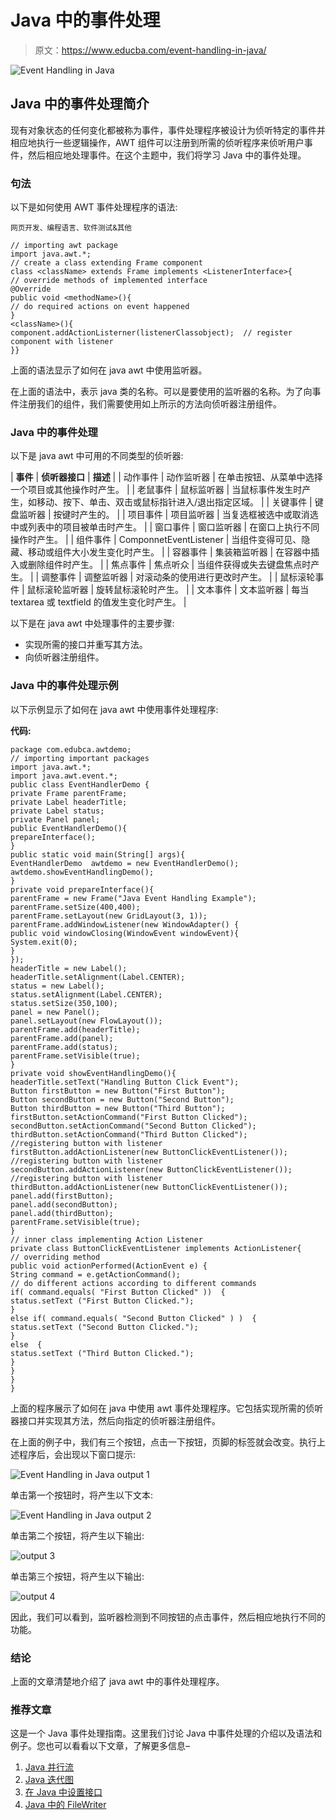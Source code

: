 # Java 中的事件处理

> 原文：<https://www.educba.com/event-handling-in-java/>

![Event Handling in Java](img/1bff75b017f5dbc162dfc34ab686a4ac.png)



## Java 中的事件处理简介

现有对象状态的任何变化都被称为事件，事件处理程序被设计为侦听特定的事件并相应地执行一些逻辑操作，AWT 组件可以注册到所需的侦听程序来侦听用户事件，然后相应地处理事件。在这个主题中，我们将学习 Java 中的事件处理。

### 句法

以下是如何使用 AWT 事件处理程序的语法:

<small>网页开发、编程语言、软件测试&其他</small>

```
// importing awt package
import java.awt.*;
// create a class extending Frame component
class <className> extends Frame implements <ListenerInterface>{
// override methods of implemented interface
@Override
public void <methodName>(){
// do required actions on event happened
}
<className>(){
component.addActionListerner(listenerClassobject);  // register component with listener
}}
```

上面的语法显示了如何在 java awt 中使用监听器。

在上面的语法中，<classname>表示 java 类的名称。<listenerinterface>可以是要使用的监听器的名称。为了向事件注册我们的组件，我们需要使用如上所示的方法向侦听器注册组件。</listenerinterface></classname>

### Java 中的事件处理

以下是 java awt 中可用的不同类型的侦听器:

| **事件** | **侦听器接口** | **描述** |
| 动作事件 | 动作监听器 | 在单击按钮、从菜单中选择一个项目或其他操作时产生。 |
| 老鼠事件 | 鼠标监听器 | 当鼠标事件发生时产生，如移动、按下、单击、双击或鼠标指针进入/退出指定区域。 |
| 关键事件 | 键盘监听器 | 按键时产生的。 |
| 项目事件 | 项目监听器 | 当复选框被选中或取消选中或列表中的项目被单击时产生。 |
| 窗口事件 | 窗口监听器 | 在窗口上执行不同操作时产生。 |
| 组件事件 | ComponnetEventListener | 当组件变得可见、隐藏、移动或组件大小发生变化时产生。 |
| 容器事件 | 集装箱监听器 | 在容器中插入或删除组件时产生。 |
| 焦点事件 | 焦点听众 | 当组件获得或失去键盘焦点时产生。 |
| 调整事件 | 调整监听器 | 对滚动条的使用进行更改时产生。 |
| 鼠标滚轮事件 | 鼠标滚轮监听器 | 旋转鼠标滚轮时产生。 |
| 文本事件 | 文本监听器 | 每当 textarea 或 textfield 的值发生变化时产生。 |

以下是在 java awt 中处理事件的主要步骤:

*   实现所需的接口并重写其方法。
*   向侦听器注册组件。

### Java 中的事件处理示例

以下示例显示了如何在 java awt 中使用事件处理程序:

**代码:**

```
package com.edubca.awtdemo;
// importing important packages
import java.awt.*;
import java.awt.event.*;
public class EventHandlerDemo {
private Frame parentFrame;
private Label headerTitle;
private Label status;
private Panel panel;
public EventHandlerDemo(){
prepareInterface();
}
public static void main(String[] args){
EventHandlerDemo  awtdemo = new EventHandlerDemo();
awtdemo.showEventHandlingDemo();
}
private void prepareInterface(){
parentFrame = new Frame("Java Event Handling Example");
parentFrame.setSize(400,400);
parentFrame.setLayout(new GridLayout(3, 1));
parentFrame.addWindowListener(new WindowAdapter() {
public void windowClosing(WindowEvent windowEvent){
System.exit(0);
}
});
headerTitle = new Label();
headerTitle.setAlignment(Label.CENTER);
status = new Label();
status.setAlignment(Label.CENTER);
status.setSize(350,100);
panel = new Panel();
panel.setLayout(new FlowLayout());
parentFrame.add(headerTitle);
parentFrame.add(panel);
parentFrame.add(status);
parentFrame.setVisible(true);
}
private void showEventHandlingDemo(){
headerTitle.setText("Handling Button Click Event");
Button firstButton = new Button("First Button");
Button secondButton = new Button("Second Button");
Button thirdButton = new Button("Third Button");
firstButton.setActionCommand("First Button Clicked");
secondButton.setActionCommand("Second Button Clicked");
thirdButton.setActionCommand("Third Button Clicked");
//registering button with listener
firstButton.addActionListener(new ButtonClickEventListener());
//registering button with listener
secondButton.addActionListener(new ButtonClickEventListener());
//registering button with listener
thirdButton.addActionListener(new ButtonClickEventListener());
panel.add(firstButton);
panel.add(secondButton);
panel.add(thirdButton);
parentFrame.setVisible(true);
}
// inner class implementing Action Listener
private class ButtonClickEventListener implements ActionListener{
// overriding method
public void actionPerformed(ActionEvent e) {
String command = e.getActionCommand();
// do different actions according to different commands
if( command.equals( "First Button Clicked" ))  {
status.setText ("First Button Clicked.");
}
else if( command.equals( "Second Button Clicked" ) )  {
status.setText ("Second Button Clicked.");
}
else  {
status.setText ("Third Button Clicked.");
}
}
}
}
```

上面的程序展示了如何在 java 中使用 awt 事件处理程序。它包括实现所需的侦听器接口并实现其方法，然后向指定的侦听器注册组件。

在上面的例子中，我们有三个按钮，点击一下按钮，页脚的标签就会改变。执行上述程序后，会出现以下窗口提示:

![Event Handling in Java output 1](img/0a25e4e5f2cdb81f10fcf3b6f6331839.png)



单击第一个按钮时，将产生以下文本:

![Event Handling in Java output 2](img/55ab3baa913512b0b9b296e50c34dc68.png)



单击第二个按钮，将产生以下输出:

![ output 3](img/6a02f077be035c236f0657ce56b0bcd0.png)



单击第三个按钮，将产生以下输出:

![output 4](img/43cd5a4d01113c2f5b317703e4f6be31.png)



因此，我们可以看到，监听器检测到不同按钮的点击事件，然后相应地执行不同的功能。

### 结论

上面的文章清楚地介绍了 java awt 中的事件处理程序。

### 推荐文章

这是一个 Java 事件处理指南。这里我们讨论 Java 中事件处理的介绍以及语法和例子。您也可以看看以下文章，了解更多信息–

1.  [Java 并行流](https://www.educba.com/java-parallel-stream/)
2.  [Java 迭代图](https://www.educba.com/java-iterate-map/)
3.  [在 Java 中设置接口](https://www.educba.com/set-interface-in-java/)
4.  [Java 中的 FileWriter](https://www.educba.com/filewriter-in-java/)





